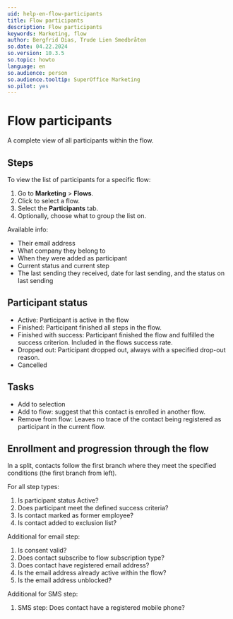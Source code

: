 ```yaml
---
uid: help-en-flow-participants
title: Flow participants
description: Flow participants
keywords: Marketing, flow
author: Bergfrid Dias, Trude Lien Smedbråten
so.date: 04.22.2024
so.version: 10.3.5
so.topic: howto
language: en
so.audience: person
so.audience.tooltip: SuperOffice Marketing
so.pilot: yes
---
```


# Flow participants

A complete view of all participants within the flow.

## Steps

To view the list of participants for a specific flow:

1. Go to **Marketing** > **Flows**.
1. Click to select a flow.
1. Select the **Participants** tab.
1. Optionally, choose what to group the list on.

Available info:

* Their email address
* What company they belong to
* When they were added as participant
* Current status and current step
* The last sending they received, date for last sending, and the status on last sending

## Participant status

* Active: Participant is active in the flow​
* Finished: Participant finished all steps in the flow​.
* Finished with success: Participant finished the flow and fulfilled the success criterion. Included in the flows success rate​.
* Dropped out: Participant dropped out, always with a specified drop-out reason.
* Cancelled

## Tasks

* Add to selection
* Add to flow: suggest that this contact is enrolled in another flow.
* Remove from flow: Leaves no trace of the contact being registered as participant in the current flow.

## Enrollment and progression through the flow

In a split, contacts follow the first branch where they meet the specified conditions (the first branch from left).

For all step types:​

1. Is participant status Active?​
1. Does participant meet the defined success criteria?​
1. Is contact marked as former employee?​
1. Is contact added to exclusion list?​

​Additional for email step:​

1. Is consent valid?​
1. Does contact subscribe to flow subscription type?​
1. Does contact have registered email address?​
1. Is the email address already active within the flow?​
1. Is the email address unblocked?​

Additional for SMS step:​

1. SMS step: Does contact have a registered mobile phone?​

​

<!-- Referenced links -->

<!-- Referenced images -->
